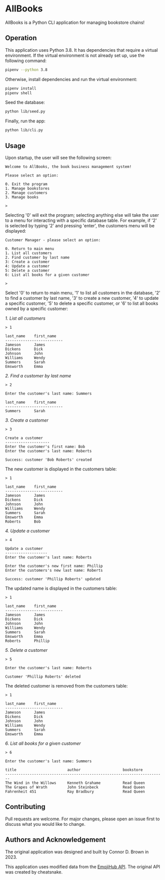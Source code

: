 # AllBooks

AllBooks is a Python CLI application for managing bookstore chains!

## Operation

This application uses Python 3.8. It has dependencies that require a virtual environment. If the virtual environment is not already set up, use the following command:
```bash
pipenv --python 3.8
```

Otherwise, install dependencies and run the virtual environment:

```bash
pipenv install
pipenv shell
```

Seed the database:
```bash
python lib/seed.py
```

Finally, run the app:
```bash
python lib/cli.py
```

## Usage

Upon startup, the user will see the following screen:

```plaintext
Welcome to AllBooks, the book business management system!

Please select an option:

0. Exit the program
1. Manage bookstores
2. Manage customers
3. Manage books

> 
```

Selecting '0' will exit the program; selecting anything else will take the user to a menu for interacting with a specific database table. For example, if '2' is selected by typing '2' and pressing 'enter', the customers menu will be displayed:

```plaintext
Customer Manager - please select an option:

0. Return to main menu
1. List all customers
2. Find customer by last name
3: Create a customer
4: Update a customer
5: Delete a customer
6: List all books for a given customer

> 
```
Select '0' to return to main menu, '1' to list all customers in the database, '2' to find a customer by last name, '3' to create a new customer, '4' to update a specific customer, '5' to delete a specific customer, or '6' to list all books owned by a specific customer:

*1. List all customers*
```plaintext
> 1

last_name    first_name  
--------------------------
Jameson      James       
Dickens      Dick        
Johnson      John        
Williams     Wendy       
Summers      Sarah       
Emsworth     Emma 
```

*2. Find a customer by last name*
```plaintext
> 2

Enter the customer's last name: Summers

last_name    first_name  
--------------------------
Summers      Sarah  
```

*3. Create a customer*
```plaintext
> 3

Create a customer
--------------------
Enter the customer's first name: Bob
Enter the customer's last name: Roberts

Success: customer 'Bob Roberts' created
```
The new customer is displayed in the customers table:
```plaintext
> 1

last_name    first_name  
--------------------------
Jameson      James       
Dickens      Dick        
Johnson      John        
Williams     Wendy       
Summers      Sarah       
Emsworth     Emma        
Roberts      Bob  
```

*4. Update a customer*
```plaintext
> 4

Update a customer
-------------------
Enter the customer's last name: Roberts

Enter the customer's new first name: Phillip
Enter the customers's new last name: Roberts

Success: customer 'Phillip Roberts' updated
```
The updated name is displayed in the customers table:
```plaintext
> 1

last_name    first_name  
--------------------------
Jameson      James       
Dickens      Dick        
Johnson      John        
Williams     Wendy       
Summers      Sarah       
Emsworth     Emma        
Roberts      Phillip  
```

*5. Delete a customer*
```plaintext
> 5

Enter the customer's last name: Roberts

Customer 'Phillip Roberts' deleted
```
The deleted customer is removed from the customers table:
```plaintext
> 1

last_name    first_name  
--------------------------
Jameson      James       
Dickens      Dick        
Johnson      John        
Williams     Wendy       
Summers      Sarah       
Emsworth     Emma   
```

*6. List all books for a given customer*
```plaintext
> 6

Enter the customer's last name: Summers

title                       author                   bookstore   
------------------------------------------------------------------------
The Wind in the Willows     Kenneth Grahame          Read Queen          
The Grapes of Wrath         John Steinbeck           Read Queen          
Fahrenheit 451              Ray Bradbury             Read Queen    
```

## Contributing

Pull requests are welcome. For major changes, please open an issue first
to discuss what you would like to change.

## Authors and Acknowledgement

The original application was designed and built by Connor D. Brown in 2023.

This application uses modified data from the [EmojiHub API](https://github.com/cheatsnake/emojihub). The original API was created by cheatsnake.  